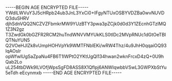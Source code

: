 -----BEGIN AGE ENCRYPTED FILE-----
YWdlLWVuY3J5cHRpb24ub3JnL3YxCi0+IFgyNTUxOSBYVDZBa0wvNUVDQ3duSHRV
djhSdnVQQ2NCZVZFbmkrMW9YUzBTY3pwa3pZCjk0d0d3Y1ZEcnhGTzlMQ1Z3N2gz
T3ZwdGk0bGZFR2RCM2huTndWNVVMYUkKLS0tIDc2MVpRNUc1dGtOeTBIQTNuYUN5
Q2VOeHJlZk8vUmpHOHVpYk9WMTFNblEKi/wRW4Thz/4u9JhH0qqaiOQ93IqAOsIr
opWfwlUgSaZpaNu4FB6T1IWPtO2YKtUgQl134hwan2wknFrcxD4zQ+0U9hQab2Lo
uL254tbDWk9lLVOfjWpsSgFD8ASS8X1Qflpj6ANWIqwbbVSwL3GWPXbStYu5eTdh
eEcynmxb
-----END AGE ENCRYPTED FILE-----
